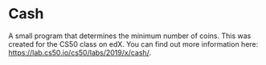 # Cash
A small program that determines the minimum number of coins. This was created for the CS50 class on edX. You can find out more information here: https://lab.cs50.io/cs50/labs/2019/x/cash/.

